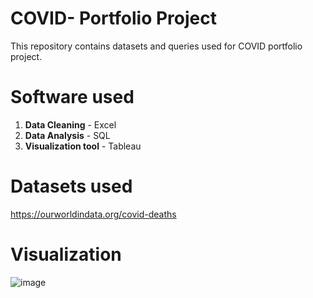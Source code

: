 # COVID- Portfolio Project

This repository contains datasets and queries used for COVID portfolio project.

<h1>Software used</h1>

1. **Data Cleaning** - Excel
2. **Data Analysis** - SQL
3. **Visualization tool** - Tableau

<h1>Datasets used</h1>

https://ourworldindata.org/covid-deaths













<h1>Visualization</h1>

![image](https://user-images.githubusercontent.com/121084757/213351040-36641ad9-9c3d-4e9c-a045-6ce681341c88.png)
